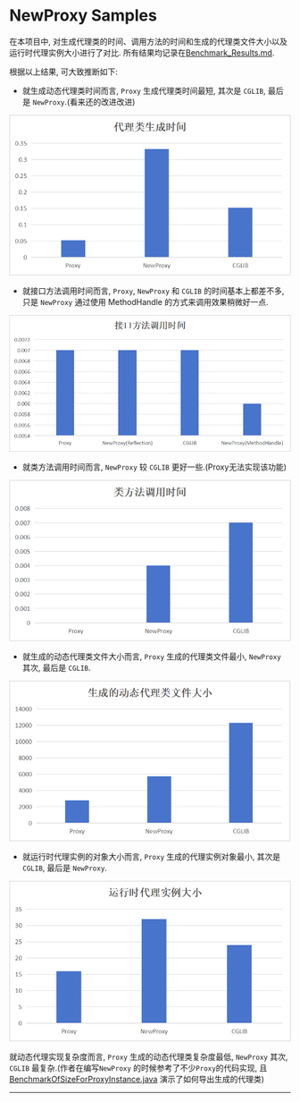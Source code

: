 # NewProxy Samples

在本项目中, 对生成代理类的时间、调用方法的时间和生成的代理类文件大小以及运行时代理实例大小进行了对比.
所有结果均记录在[Benchmark_Results.md](./Benchmark_Result.md).

根据以上结果, 可大致推断如下:

* 就生成动态代理类时间而言, `Proxy` 生成代理类时间最短, 其次是 `CGLIB`, 最后是 `NewProxy`.(看来还的改进改进)

![](./pic/proxyClassGenerationTime_CN.png)

* 就接口方法调用时间而言, `Proxy`, `NewProxy` 和 `CGLIB` 的时间基本上都差不多, 只是 `NewProxy` 通过使用 MethodHandle
  的方式来调用效果稍微好一点.

![](./pic/methodInvocationTimeForInterfaces_CN.png)

* 就类方法调用时间而言, `NewProxy` 较 `CGLIB` 更好一些.(Proxy无法实现该功能)

![](./pic/methodInvocationTimeForClass_CN.png)

* 就生成的动态代理类文件大小而言, `Proxy` 生成的代理类文件最小, `NewProxy` 其次, 最后是 `CGLIB`.

![](./pic/sizeOfGeneratedProxyClassFile_CN.png)

* 就运行时代理实例的对象大小而言, `Proxy` 生成的代理实例对象最小, 其次是 `CGLIB`, 最后是 `NewProxy`.

![](./pic/sizeOfRuntimeProxyInstance_CN.png)

就动态代理实现复杂度而言, `Proxy` 生成的动态代理类复杂度最低, `NewProxy` 其次, `CGLIB` 最复杂.(作者在编写`NewProxy`
的时候参考了不少`Proxy`的代码实现, 且 [BenchmarkOfSizeForProxyInstance.java][target] 演示了如何导出生成的代理类)

[target]: ./src/main/java/io/github/lamspace/newproxy/benchmark/BenchmarkOfSizeForProxyInstance.java

---
